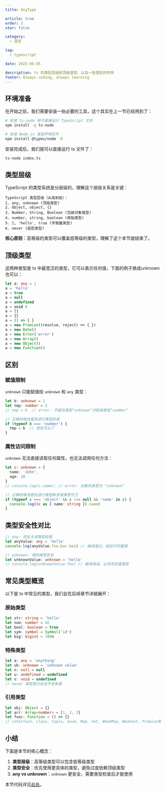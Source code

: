 ```yaml
---
title: AnyType

article: true
order: 3
star: false

category:
  - 语言

tag:
  - typescript

date: 2025-06-05

description: ts 的类型层级和顶级类型，以及一些类型的列举
footer: Always coding, always learning
---
```


<!-- more -->

## 环境准备

在开始之前，我们需要安装一些必要的工具，这个其实在上一节已经用到了：

```bash
# 安装 ts-node 用于直接运行 TypeScript 文件
npm install -g ts-node

# 安装 Node.js 类型声明文件
npm install @types/node -D
```

安装完成后，我们就可以直接运行 ts 文件了：

```bash
ts-node index.ts
```

## 类型层级

TypeScript 的类型系统是分层级的，理解这个层级关系是关键：

```text
TypeScript 类型层级（从高到低）：
1. any, unknown (顶级类型)
2. Object, object, {}
3. Number, String, Boolean (包装对象类型)
4. number, string, boolean (原始类型)
5. 1, 'hello', true (字面量类型)
6. never (底层类型)
```

**核心原则**：高等级的类型可以覆盖低等级的类型，理解了这个本节就结束了。

## 顶级类型

这两种类型是 ts 中最宽泛的类型，它可以表示任何值，下面的例子换成unknown也可以：

```typescript
let a: any = 1
a = 'hello'
a = true
a = null
a = undefined
a = void 0
a = []
a = {}
a = () => { }
a = new Promise((resolve, reject) => { })
a = new Date()
a = new Error('error')
a = new Array()
a = new Object()
a = new Function()
```

## 区别

### 赋值限制

`unknown` 只能赋值给 `unknown` 和 `any` 类型：

```typescript
let b: unknown = 1
let tmp: number = 2
// tmp = b  // error: 不能将类型"unknown"分配给类型"number"

// 正确的做法是先进行类型检查
if (typeof b === 'number') {
  tmp = b  // 现在可以了
}
```

### 属性访问限制

`unknown` 无法直接读取任何属性，也无法调用任何方法：

```typescript
let c: unknown = {
  name: 'John',
  age: 20
}
// console.log(c.name); // error: 对象的类型为 "unknown"

// 正确的做法是先进行类型断言或类型守卫
if (typeof c === 'object' && c !== null && 'name' in c) {
  console.log((c as { name: string }).name)
}
```

## 类型安全性对比

```typescript
// any: 完全关闭类型检查
let anyValue: any = 'hello'
console.log(anyValue.foo.bar.baz) // 编译通过，但运行时报错

// unknown: 保持类型安全
let unknownValue: unknown = 'hello'
// console.log(unknownValue.foo) // 编译错误，必须先检查类型
```

## 常见类型概览

以下是 ts 中常见的类型，我们会在后续章节详细展开：

### 原始类型
```typescript
let str: string = 'hello'
let num: number = 42
let bool: boolean = true
let sym: symbol = Symbol('id')
let big: bigint = 100n
```

### 特殊类型
```typescript
let a: any = 'anything'
let uk: unknown = 'unknown value'
let n: null = null
let u: undefined = undefined
let v: void = undefined
// never 类型表示永远不会有值
```

### 引用类型
```typescript
let obj: Object = {}
let arr: Array<number> = [1, 2, 3]
let func: Function = () => {}
// interface, class, tuple, enum, Map, Set, WeakMap, WeakSet, Promise等会在后续章节介绍
```

## 小结

下面是本节的核心概念：

1. **类型层级**：高等级类型可以包含低等级类型
2. **类型安全**：优先使用更具体的类型，避免过度依赖顶级类型
3. **any vs unknown**：`unknown` 更安全，需要类型检查后才能使用

本节代码详见[此处](https://github.com/KBchulan/ClBlogs-Src/blob/main/blogs-main/typescript/03-any-type/index.ts)。
